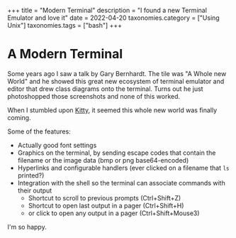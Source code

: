 +++
title               = "Modern Terminal"
description         = "I found a new Terminal Emulator and love it"
date                = 2022-04-20
taxonomies.category = ["Using Unix"]
taxonomies.tags     = ["bash"]
+++

# A Modern Terminal

Some years ago I saw a talk by Gary Bernhardt.
The tile was "A Whole new World" and he showed this great new ecosystem of terminal emulator and editor that drew class diagrams onto the terminal.
Turns out he just photoshopped those screenshots and none of this worked.

When I stumbled upon [Kitty](https://sw.kovidgoyal.net/kitty/), it seemed this whole new world was finally coming.

Some of the features:
*   Actually good font settings
*   Graphics on the terminal, by sending escape codes that contain the filename or the image data (bmp or png base64-encoded)
*   Hyperlinks and configurable handlers (ever clicked on a filename that `ls` printed?)
*   Integration with the shell so the terminal can associate commands with their output
    *   Shortcut to scroll to previous prompts (Ctrl+Shift+Z)
    *   Shortcut to open last output in a pager (Ctrl+Shift+H)
    *   or click to open any output in a pager (Ctrl+Shift+Mouse3)

I'm so happy.
